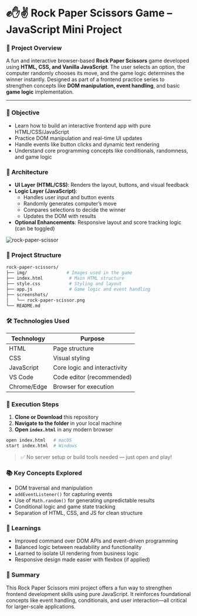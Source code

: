 # ✊✋✌️ Rock Paper Scissors Game – JavaScript Mini Project

### 📌 Project Overview

A fun and interactive browser-based **Rock Paper Scissors** game developed using **HTML, CSS, and Vanilla JavaScript**. The user selects an option, the computer randomly chooses its move, and the game logic determines the winner instantly. Designed as part of a frontend practice series to strengthen concepts like **DOM manipulation, event handling**, and basic **game logic** implementation.

---

### 🎯 Objective

- Learn how to build an interactive frontend app with pure HTML/CSS/JavaScript
- Practice DOM manipulation and real-time UI updates
- Handle events like button clicks and dynamic text rendering
- Understand core programming concepts like conditionals, randomness, and game logic


### 🧱 Architecture

- **UI Layer (HTML/CSS)**: Renders the layout, buttons, and visual feedback
- **Logic Layer (JavaScript)**:
  - Handles user input and button events
  - Randomly generates computer’s move
  - Compares selections to decide the winner
  - Updates the DOM with results
- **Optional Enhancements**: Responsive layout and score tracking logic (can be toggled)


![rock-paper-scissor](https://github.com/ahsan598/js-mini-projects/blob/master/JavaScript/rock-paper-scissor/screenshots/rock-paper-scissor.png)


### 📂 Project Structure

```sh
rock-paper-scissors/
├── img/               # Images used in the game
├── index.html          # Main HTML structure
├── style.css           # Styling and layout
├── app.js              # Game logic and event handling
├── screenshots/
│   └── rock-paper-scissor.png
└── README.md
```


### 🛠️ Technologies Used

| Technology  | Purpose                            |
|-------------|------------------------------------|
| HTML        | Page structure                     |
| CSS         | Visual styling                     |
| JavaScript  | Core logic and interactivity       |
| VS Code     | Code editor (recommended)          |
| Chrome/Edge | Browser for execution              |


### 🚀 Execution Steps

1. **Clone or Download** this repository
2. **Navigate to the folder** in your local machine
3. **Open `index.html`** in any modern browser

```bash
open index.html   # macOS
start index.html  # Windows
```

> ✅ No server setup or build tools needed — just open and play!


### 📚 Key Concepts Explored

- DOM traversal and manipulation
- `addEventListener()` for capturing events
- Use of `Math.random()` for generating unpredictable results
- Conditional logic and game state tracking
- Separation of HTML, CSS, and JS for clean structure


### 🧠 Learnings

- Improved command over DOM APIs and event-driven programming
- Balanced logic between readability and functionality
- Learned to isolate UI rendering from business logic
- Responsive design made easier with flexbox (if applied)


### 📝 Summary

This Rock Paper Scissors mini project offers a fun way to strengthen frontend development skills using pure JavaScript. It reinforces foundational concepts like event handling, conditionals, and user interaction—all critical for larger-scale applications.
